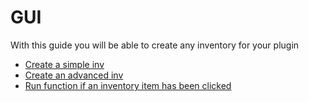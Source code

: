 # GUI

With this guide you will be able to create any inventory for your plugin

- [Create a simple inv](https://docs.lukkit.net/gui/gui_simple_inv)
- [Create an advanced inv](https://docs.lukkit.net/gui/gui_advanced_inv)
- [Run function if an inventory item has been clicked](https://docs.lukkit.net/gui/gui_inventory_click)
